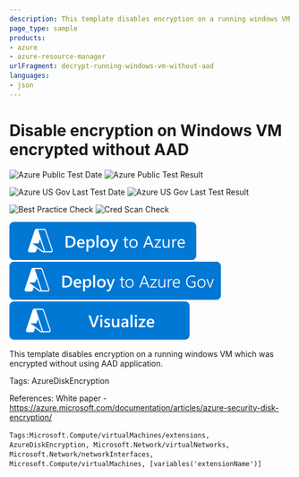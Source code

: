 ```yaml
---
description: This template disables encryption on a running windows VM which was encrypted without using AAD application
page_type: sample
products:
- azure
- azure-resource-manager
urlFragment: decrypt-running-windows-vm-without-aad
languages:
- json
---
```

# Disable encryption on Windows VM encrypted without AAD

![Azure Public Test Date](https://azurequickstartsservice.blob.core.windows.net/badges/quickstarts/microsoft.compute/decrypt-running-windows-vm-without-aad/PublicLastTestDate.svg)
![Azure Public Test Result](https://azurequickstartsservice.blob.core.windows.net/badges/quickstarts/microsoft.compute/decrypt-running-windows-vm-without-aad/PublicDeployment.svg)

![Azure US Gov Last Test Date](https://azurequickstartsservice.blob.core.windows.net/badges/quickstarts/microsoft.compute/decrypt-running-windows-vm-without-aad/FairfaxLastTestDate.svg)
![Azure US Gov Last Test Result](https://azurequickstartsservice.blob.core.windows.net/badges/quickstarts/microsoft.compute/decrypt-running-windows-vm-without-aad/FairfaxDeployment.svg)

![Best Practice Check](https://azurequickstartsservice.blob.core.windows.net/badges/quickstarts/microsoft.compute/decrypt-running-windows-vm-without-aad/BestPracticeResult.svg)
![Cred Scan Check](https://azurequickstartsservice.blob.core.windows.net/badges/quickstarts/microsoft.compute/decrypt-running-windows-vm-without-aad/CredScanResult.svg)

[![Deploy To Azure](https://raw.githubusercontent.com/Azure/azure-quickstart-templates/master/1-CONTRIBUTION-GUIDE/images/deploytoazure.svg?sanitize=true)](https://portal.azure.com/#create/Microsoft.Template/uri/https%3A%2F%2Fraw.githubusercontent.com%2FAzure%2Fazure-quickstart-templates%2Fmaster%2Fquickstarts%2Fmicrosoft.compute%2Fdecrypt-running-windows-vm-without-aad%2Fazuredeploy.json)  [![Deploy To Azure US Gov](https://raw.githubusercontent.com/Azure/azure-quickstart-templates/master/1-CONTRIBUTION-GUIDE/images/deploytoazuregov.svg?sanitize=true)](https://portal.azure.us/#create/Microsoft.Template/uri/https%3A%2F%2Fraw.githubusercontent.com%2FAzure%2Fazure-quickstart-templates%2Fmaster%2Fquickstarts%2Fmicrosoft.compute%2Fdecrypt-running-windows-vm-without-aad%2Fazuredeploy.json)  [![Visualize](https://raw.githubusercontent.com/Azure/azure-quickstart-templates/master/1-CONTRIBUTION-GUIDE/images/visualizebutton.svg?sanitize=true)](http://armviz.io/#/?load=https%3A%2F%2Fraw.githubusercontent.com%2FAzure%2Fazure-quickstart-templates%2Fmaster%2Fquickstarts%2Fmicrosoft.compute%2Fdecrypt-running-windows-vm-without-aad%2Fazuredeploy.json)

This template disables encryption on a running windows VM which was encrypted without using AAD application.

Tags: AzureDiskEncryption

References:
White paper - https://azure.microsoft.com/documentation/articles/azure-security-disk-encryption/

`Tags:Microsoft.Compute/virtualMachines/extensions, AzureDiskEncryption, Microsoft.Network/virtualNetworks, Microsoft.Network/networkInterfaces, Microsoft.Compute/virtualMachines, [variables('extensionName')]`
